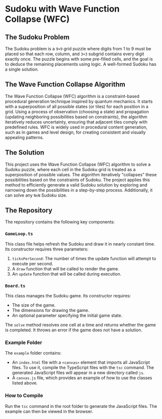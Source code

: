 # Sudoku with Wave Function Collapse (WFC)

## The Sudoku Problem
The Sudoku problem is a `9×9` grid puzzle where digits from 1 to 9 must be placed so that each row, column, and `3×3` subgrid contains every digit exactly once. The puzzle begins with some pre-filled cells, and the goal is to deduce the remaining placements using logic. A well-formed Sudoku has a single solution.

## The Wave Function Collapse Algorithm
The Wave Function Collapse (WFC) algorithm is a constraint-based procedural generation technique inspired by quantum mechanics. It starts with a superposition of all possible states (or tiles) for each position in a grid. Using a process of observation (choosing a state) and propagation (updating neighboring possibilities based on constraints), the algorithm iteratively reduces uncertainty, ensuring that adjacent tiles comply with predefined rules. WFC is widely used in procedural content generation, such as in games and level design, for creating consistent and visually appealing patterns.

## The Solution
This project uses the Wave Function Collapse (WFC) algorithm to solve a Sudoku puzzle, where each cell in the Sudoku grid is treated as a superposition of possible values. The algorithm iteratively "collapses" these possibilities based on the constraints of Sudoku. The project applies this method to efficiently generate a valid Sudoku solution by exploring and narrowing down the possibilities in a step-by-step process. Additionally, it can solve any `NxN` Sudoku size.

## The Repository
The repository contains the following key components:

### `GameLoop.ts`
This class file helps refresh the Sudoku and draw it in nearly constant time. Its constructor requires three parameters:
1. `ticksPerSecond`: The number of times the update function will attempt to execute per second.
2. A `draw` function that will be called to render the game.
3. An `update` function that will be called during execution.

### `Board.ts`
This class manages the Sudoku game. Its constructor requires:
- The size of the game.
- The dimensions for drawing the game.
- An optional parameter specifying the initial game state.

The `solve` method resolves one cell at a time and returns whether the game is completed. It throws an error if the game does not have a solution.

### Example Folder
The `example` folder contains:
- An `index.html` file with a `<canvas>` element that imports all JavaScript files. To use it, compile the TypeScript files with the `tsc` command. The generated JavaScript files will appear in a new directory called `js`.
- A `canvas.js` file, which provides an example of how to use the classes listed above.

### How to Compile
Run the `tsc` command in the root folder to generate the JavaScript files. The example can then be viewed in the browser.

